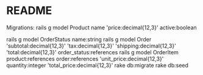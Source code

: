 # README
Migrations:
rails g model Product name 'price:decimal{12,3}' active:boolean

rails g model OrderStatus name:string
rails g model Order 'subtotal:decimal{12,3}' 'tax:decimal{12,3}' 'shipping:decimal{12,3}' 'total:decimal{12,3}' order_status:references
rails g model OrderItem product:references order:references 'unit_price:decimal{12,3}' quantity:integer 'total_price:decimal{12,3}'
rake db:migrate
rake db:seed
